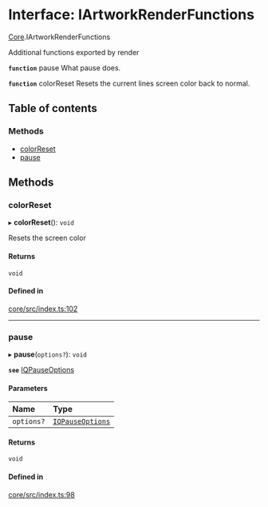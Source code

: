 # Interface: IArtworkRenderFunctions

[Core](../modules/Core.md).IArtworkRenderFunctions

Additional functions exported by render

**`function`** pause What pause does.

**`function`** colorReset Resets the current lines screen color back to normal.

## Table of contents

### Methods

- [colorReset](Core.IArtworkRenderFunctions.md#colorreset)
- [pause](Core.IArtworkRenderFunctions.md#pause)

## Methods

### colorReset

▸ **colorReset**(): `void`

Resets the screen color

#### Returns

`void`

#### Defined in

[core/src/index.ts:102](https://github.com/iniquitybbs/iniquity/blob/f4e691f/packages/core/src/index.ts#L102)

___

### pause

▸ **pause**(`options?`): `void`

**`see`** [IQPauseOptions](Core.IQPauseOptions.md)

#### Parameters

| Name | Type |
| :------ | :------ |
| `options?` | [`IQPauseOptions`](Core.IQPauseOptions.md) |

#### Returns

`void`

#### Defined in

[core/src/index.ts:98](https://github.com/iniquitybbs/iniquity/blob/f4e691f/packages/core/src/index.ts#L98)
